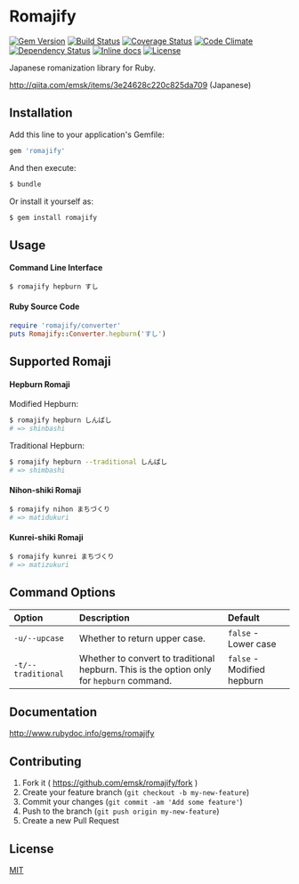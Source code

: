 # Romajify

[![Gem Version](https://badge.fury.io/rb/romajify.svg)](https://badge.fury.io/rb/romajify)
[![Build Status](https://travis-ci.org/emsk/romajify.svg?branch=master)](https://travis-ci.org/emsk/romajify)
[![Coverage Status](https://coveralls.io/repos/github/emsk/romajify/badge.svg?branch=master)](https://coveralls.io/github/emsk/romajify)
[![Code Climate](https://codeclimate.com/github/emsk/romajify/badges/gpa.svg)](https://codeclimate.com/github/emsk/romajify)
[![Dependency Status](https://gemnasium.com/emsk/romajify.svg)](https://gemnasium.com/emsk/romajify)
[![Inline docs](http://inch-ci.org/github/emsk/romajify.svg?branch=master)](http://inch-ci.org/github/emsk/romajify)
[![License](https://img.shields.io/badge/license-MIT-blue.svg)](LICENSE.txt)

Japanese romanization library for Ruby.

http://qiita.com/emsk/items/3e24628c220c825da709 (Japanese)

## Installation

Add this line to your application's Gemfile:

```ruby
gem 'romajify'
```

And then execute:

```sh
$ bundle
```

Or install it yourself as:

```sh
$ gem install romajify
```

## Usage

#### Command Line Interface

```sh
$ romajify hepburn すし
```

#### Ruby Source Code

```ruby
require 'romajify/converter'
puts Romajify::Converter.hepburn('すし')
```

## Supported Romaji

#### Hepburn Romaji

Modified Hepburn:

```sh
$ romajify hepburn しんばし
# => shinbashi
```

Traditional Hepburn:

```sh
$ romajify hepburn --traditional しんばし
# => shimbashi
```

#### Nihon-shiki Romaji

```sh
$ romajify nihon まちづくり
# => matidukuri
```

#### Kunrei-shiki Romaji

```sh
$ romajify kunrei まちづくり
# => matizukuri
```

## Command Options

| Option | Description | Default |
| :----- | :---------- | :------ |
| `-u/--upcase` | Whether to return upper case. | `false` - Lower case |
| `-t/--traditional` | Whether to convert to traditional hepburn. This is the option only for `hepburn` command. | `false` - Modified hepburn |

## Documentation

http://www.rubydoc.info/gems/romajify

## Contributing

1. Fork it ( https://github.com/emsk/romajify/fork )
2. Create your feature branch (`git checkout -b my-new-feature`)
3. Commit your changes (`git commit -am 'Add some feature'`)
4. Push to the branch (`git push origin my-new-feature`)
5. Create a new Pull Request

## License

[MIT](LICENSE.txt)
